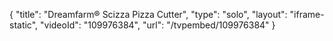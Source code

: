 {
    "title": "Dreamfarm&reg; Scizza Pizza Cutter",
    "type": "solo",
    "layout": "iframe-static",
    "videoId": "109976384",
    "url": "\/tvpembed\/109976384"
}
